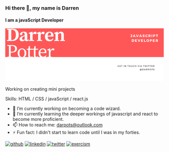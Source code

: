 ### Hi there 👋, my name is Darren
#### I am a javaScript Developer
![I am a javaScript Developer](./profile_image.png)


Working on creating mini projects  

Skills: HTML / CSS / javaScript / react.js

- 🔭 I’m currently working on becoming a code wizard. 
- 🌱 I’m currently learning the deeper workings of javascript and react to become more proficient. 
- 📫 How to reach me: darpots@outlook.com 
- ⚡ Fun fact: I didn't start to learn code until I was in my forties. 


[<img src='https://cdn.jsdelivr.net/npm/simple-icons@3.0.1/icons/github.svg' alt='github' height='40'>](https://github.com/darpots)  [<img src='https://cdn.jsdelivr.net/npm/simple-icons@3.0.1/icons/linkedin.svg' alt='linkedin' height='40'>](https://www.linkedin.com/in/darpots/)  [<img src='https://cdn.jsdelivr.net/npm/simple-icons@3.0.1/icons/twitter.svg' alt='twitter' height='40'>](https://twitter.com/darpots)  [<img src='https://cdn.jsdelivr.net/npm/simple-icons@3.0.1/icons/exercism.svg' alt='exercism' height='40'>](https://exercism.io/profiles/darrenpotter)  

